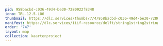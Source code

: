 ```yaml
---
pid: 958bacbd-c036-49d4-be30-7280922f8348
idno: TRL-12.5-L06
thumbnail: https://dlc.services/thumbs/7/4/958bacbd-c036-49d4-be30-7280922f8348/full/400,339/0/default.jpg
manifest: https://dlc.services/iiif-resource/delft/string1string2string3/kaartenproject-2007/TRL-12.5-L06
order: '747'
layout: map
collection: kaartenproject
---
```

